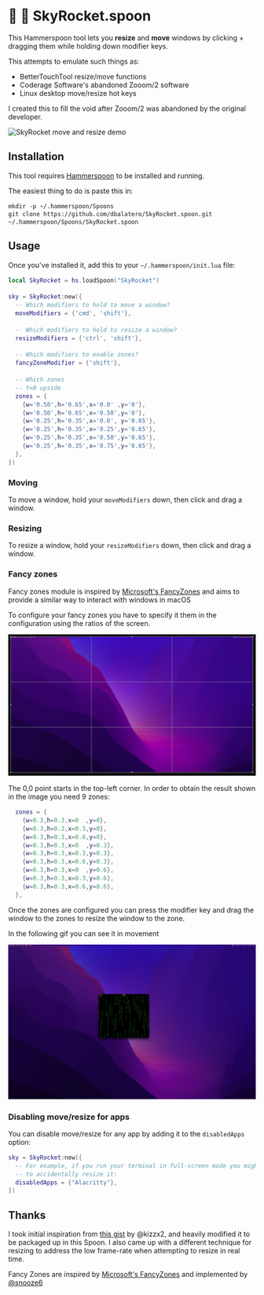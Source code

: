 # 🌄 🚀 SkyRocket.spoon

This Hammerspoon tool lets you **resize** and **move** windows by clicking + dragging them while holding down modifier keys.

This attempts to emulate such things as:

* BetterTouchTool resize/move functions
* Coderage Software's abandoned Zooom/2 software
* Linux desktop move/resize hot keys

I created this to fill the void after Zooom/2 was abandoned by the original developer.

<img alt="SkyRocket move and resize demo" src="https://github.com/dbalatero/SkyRocket.spoon/raw/master/doc/demo.gif" />

## Installation

This tool requires [Hammerspoon](https://www.hammerspoon.org/) to be installed and running.

The easiest thing to do is paste this in:

```
mkdir -p ~/.hammerspoon/Spoons
git clone https://github.com/dbalatero/SkyRocket.spoon.git ~/.hammerspoon/Spoons/SkyRocket.spoon
```

## Usage

Once you've installed it, add this to your `~/.hammerspoon/init.lua` file:

```lua
local SkyRocket = hs.loadSpoon("SkyRocket")

sky = SkyRocket:new({
  -- Which modifiers to hold to move a window?
  moveModifiers = {'cmd', 'shift'},

  -- Which modifiers to hold to resize a window?
  resizeModifiers = {'ctrl', 'shift'},

  -- Which modifiers to enable zones?
  fancyZoneModifier = {'shift'},

  -- Which zones
  -- Y=0 upside
  zones = {
    {w='0.50',h='0.65',x='0.0' ,y='0'},
    {w='0.50',h='0.65',x='0.50',y='0'},
    {w='0.25',h='0.35',x='0.0', y='0.65'},
    {w='0.25',h='0.35',x='0.25',y='0.65'},
    {w='0.25',h='0.35',x='0.50',y='0.65'},
    {w='0.25',h='0.35',x='0.75',y='0.65'},
  },
})
```

### Moving

To move a window, hold your `moveModifiers` down, then click and drag a window.

### Resizing

To resize a window, hold your `resizeModifiers` down, then click and drag a window.

### Fancy zones

Fancy zones module is inspired by [Microsoft's FancyZones](https://docs.microsoft.com/en-gb/windows/powertoys/fancyzones) and aims to provide a similar way to interact with windows in macOS

To configure your fancy zones you have to specify it them in the configuration using the ratios of the screen.

<img alt="Zones example" src="./doc/zones.png" />

The 0,0 point starts in the top-left corner. In order to obtain the result shown in the image you need 9 zones:

```lua
  zones = {
    {w=0.3,h=0.3,x=0  ,y=0},
    {w=0.3,h=0.3,x=0.3,y=0},
    {w=0.3,h=0.3,x=0.6,y=0},
    {w=0.3,h=0.3,x=0  ,y=0.3},
    {w=0.3,h=0.3,x=0.3,y=0.3},
    {w=0.3,h=0.3,x=0.6,y=0.3},
    {w=0.3,h=0.3,x=0  ,y=0.6},
    {w=0.3,h=0.3,x=0.3,y=0.6},
    {w=0.3,h=0.3,x=0.6,y=0.6},
  },
```

Once the zones are configured you can press the modifier key and drag the window to the zones to resize the window to the zone.

In the following gif you can see it in movement

<img alt="Fancy Zones clone demo" src="./doc/zones.gif" />

### Disabling move/resize for apps

You can disable move/resize for any app by adding it to the `disabledApps` option:

```lua
sky = SkyRocket:new({
  -- For example, if you run your terminal in full-screen mode you might not
  -- to accidentally resize it:
  disabledApps = {"Alacritty"},
})
```

## Thanks

I took initial inspiration from [this gist](https://gist.github.com/kizzx2/e542fa74b80b7563045a) by @kizzx2, and heavily modified it to be packaged up in this Spoon. I also came up with a different technique for resizing to address the low frame-rate when attempting to resize in real time.

Fancy Zones are inspired by [Microsoft's FancyZones](https://docs.microsoft.com/en-gb/windows/powertoys/fancyzones) and implemented by [@snooze6](https://github.com/snooze6)